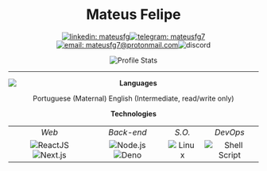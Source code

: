 <div align="center">

# Mateus Felipe

[![linkedin: mateusfg](https://img.shields.io/badge/linkedin-0077B5?&style=for-the-badge&logo=linkedin)](https://linkedin.com/in/mateusfg)[![telegram: mateusfg7](https://img.shields.io/badge/telegram-2CA5E0?&style=for-the-badge&logo=telegram)](https://t.me/mateusfg7)[![email: mateusfg7@protonmail.com](https://img.shields.io/badge/email-8B89CC?&style=for-the-badge&logo=protonmail&logoColor=FFF)](mailto:mateusfg7@protonmail.com)![discord](https://img.shields.io/badge/discord-7289DA?&label=mateusfg7%237944&labelColor=222&style=for-the-badge&logo=discord&logoColor=7289DA)

![Profile Stats](https://github-readme-stats.vercel.app/api?username=mateusfg7&hide_border=true&show_icons=true&title_color=ddd&icon_color=ddd&text_color=fff&bg_color=222)
<!-- ![Profile Stats](https://github-readme-stats.vercel.app/api?username=mateusfg7&show_icons=true&title_color=222&icon_color=222&text_color=000&bg_color=ffffff5f) -->

<!-- [![email: mateusfg7@protonmail.com](https://img.shields.io/badge/email-8B89CC?&label=mateusfg7@protonmail.com&labelColor=222&style=for-the-badge&logo=protonmail&logoColor=8B89CC)](mailto:mateusfg7@protonmail.com)
[![linkedin: mateusfg](https://img.shields.io/badge/linkedin-0077B5?&label=mateusfg&labelColor=222&&style=for-the-badge&logo=linkedin&logoColor=0077B5)](https://linkedin.com/in/mateusfg)
![discord](https://img.shields.io/badge/discord-7289DA?&label=mateusfg7%237944&labelColor=222&style=for-the-badge&logo=discord&logoColor=7289DA)
[![telegram: mateusfg7](https://img.shields.io/badge/telegram-2CA5E0?&label=mateusfg7&labelColor=222&style=for-the-badge&logo=telegram&logoColor=2CA5E0)](https://t.me/mateusfg7) -->





</div>

---

<!-- ## 💻 Programming -->

<!-- <img src="https://github-readme-stats.vercel.app/api/top-langs/?username=mateusfg7&hide_border=true&bg_color=ffffff5f&langs_count=15&hide=jupyter%20notebook,html,c%2B%2B,php,shell,java&title_color=000" align="left"> -->
<img src="https://github-readme-stats.vercel.app/api/top-langs/?username=mateusfg7&hide_border=true&show_icons=true&title_color=ddd&icon_color=ddd&text_color=fff&bg_color=222&langs_count=30&hide=jupyter%20notebook,html,c%2B%2B,php,shell,java,css" align="left">

<div align="center">


**Languages**

<!-- ![:brazil: Portuguese (Maternal)](https://img.shields.io/badge/Portugu%C3%AAs-4CAF72?&label=Materno&labelColor=61C286&style=for-the-badge&logo=pt-br&logoColor=000)
![:us: English (Intermediate, read only)](https://img.shields.io/badge/English-4C51AF?&label=Intermediate%2C%20read%20only&labelColor=6166C2&style=for-the-badge&logo=pt-br&logoColor=000
) -->
<!--
![:brazil: Portuguese (Maternal)](https://img.shields.io/badge/Portugu%C3%AAs-4CAF72?&label=Materno&labelColor=222&style=for-the-badge&logo=pt-br&logoColor=000)
![:us: English (Intermediate, read only)](https://img.shields.io/badge/English-4C51AF?&label=Intermediate%2C%20read%20only&labelColor=222&style=for-the-badge&logo=pt-br&logoColor=000
)
-->
 Portuguese (Maternal)
 English (Intermediate, read/write only)

**Technologies**

<table>
 <tr>
  <td align="center">
   <i>Web</i>
  </td>
  <td align="center">
   <i>Back-end</i>
  </td>
  <td align="center">
   <i>S.O.</i>
  </td>
  <td align="center">
   <i>DevOps</i>
  </td>
 </tr>
 <tr>
  <td align="center"> <img src="https://img.shields.io/badge/React%20JS-61DAFB?&style=flat&logo=react&logoColor=000" alt="ReactJS"/> <img src="https://img.shields.io/badge/Next.js-000?&style=flat&logo=next.js&logoColor=FFF" alt="Next.js"></td>
  <td align="center"> <img src="https://img.shields.io/badge/Node%20JS-339933?&style=flat&logo=node.js&logoColor=FFF" alt="Node.js"> <img src="https://img.shields.io/badge/Deno-000?&style=flat&logo=deno&logoColor=FFF" alt="Deno"></td>
  <td align="center"><img src="https://img.shields.io/badge/Linux-FCC624?&style=flat&logo=linux&logoColor=000" alt="Linux"></td>
  <td align="center"><img src="https://img.shields.io/badge/Shell%20Script-4EAA25?&style=flat&logo=gnu-bash&logoColor=FFF" alt="Shell Script"></td>
 </tr>
</table>


<!--
![ReactJS](https://img.shields.io/badge/React%20Native-88dff7?&style=flat&logo=react&logoColor=000)
-->






</div>
